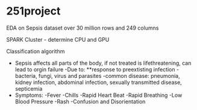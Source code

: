 # 251project

EDA on Sepsis dataset over 30 million rows and 249 columns

SPARK Cluster - determine CPU and GPU

Classification algorithm
  - Sepsis affects all parts of the body, if not treated is lifethreatening, can lead to orgin failure
  -Due to:
    **response to preextisting infection
    -bacteria, fungi, virus and parasites
    -common disease: pneumonia, kidney infection, abdominal infection, sexually transmitted disease, septicemia
  - Symptoms: 
    -Fever
    -Chills
    -Rapid Heart Beat
    -Rapid Breathing
    -Low Blood Pressure
    -Rash
    -Confusion and Disorientation
